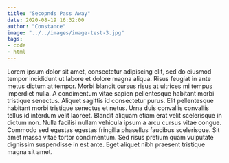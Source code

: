 ```yaml
---
title: "Secopnds Pass Away"
date: 2020-08-19 16:32:00
author: "Constance"
image: "../../images/image-test-3.jpg"
tags:
- code
- html
---
```


Lorem ipsum dolor sit amet, consectetur adipiscing elit, sed do eiusmod tempor incididunt ut labore et dolore magna aliqua. Risus feugiat in ante metus dictum at tempor. Morbi blandit cursus risus at ultrices mi tempus imperdiet nulla. A condimentum vitae sapien pellentesque habitant morbi tristique senectus. Aliquet sagittis id consectetur purus. Elit pellentesque habitant morbi tristique senectus et netus. Urna duis convallis convallis tellus id interdum velit laoreet. Blandit aliquam etiam erat velit scelerisque in dictum non. Nulla facilisi nullam vehicula ipsum a arcu cursus vitae congue. Commodo sed egestas egestas fringilla phasellus faucibus scelerisque. Sit amet massa vitae tortor condimentum. Sed risus pretium quam vulputate dignissim suspendisse in est ante. Eget aliquet nibh praesent tristique magna sit amet.